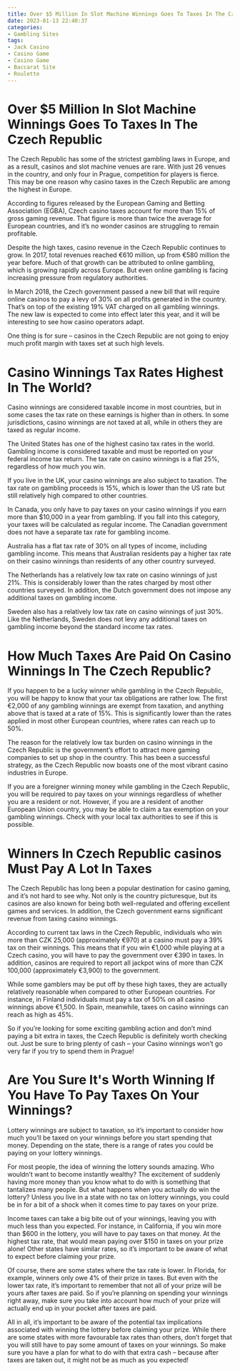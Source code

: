 ```yaml
---
title: Over $5 Million In Slot Machine Winnings Goes To Taxes In The Czech Republic
date: 2023-01-13 22:40:37
categories:
- Gambling Sites
tags:
- Jack Casino
- Casino Game
- Casino Game
- Baccarat Site
- Roulette
---
```



#  Over $5 Million In Slot Machine Winnings Goes To Taxes In The Czech Republic

The Czech Republic has some of the strictest gambling laws in Europe, and as a result, casinos and slot machine venues are rare. With just 26 venues in the country, and only four in Prague, competition for players is fierce. This may be one reason why casino taxes in the Czech Republic are among the highest in Europe.

According to figures released by the European Gaming and Betting Association (EGBA), Czech casino taxes account for more than 15% of gross gaming revenue. That figure is more than twice the average for European countries, and it’s no wonder casinos are struggling to remain profitable.

Despite the high taxes, casino revenue in the Czech Republic continues to grow. In 2017, total revenues reached €610 million, up from €580 million the year before. Much of that growth can be attributed to online gambling, which is growing rapidly across Europe. But even online gambling is facing increasing pressure from regulatory authorities.

In March 2018, the Czech government passed a new bill that will require online casinos to pay a levy of 30% on all profits generated in the country. That’s on top of the existing 19% VAT charged on all gambling winnings. The new law is expected to come into effect later this year, and it will be interesting to see how casino operators adapt.

One thing is for sure – casinos in the Czech Republic are not going to enjoy much profit margin with taxes set at such high levels.

#  Casino Winnings Tax Rates Highest In The World?

Casino winnings are considered taxable income in most countries, but in some cases the tax rate on these earnings is higher than in others. In some jurisdictions, casino winnings are not taxed at all, while in others they are taxed as regular income.

The United States has one of the highest casino tax rates in the world. Gambling income is considered taxable and must be reported on your federal income tax return. The tax rate on casino winnings is a flat 25%, regardless of how much you win.

If you live in the UK, your casino winnings are also subject to taxation. The tax rate on gambling proceeds is 15%, which is lower than the US rate but still relatively high compared to other countries.

In Canada, you only have to pay taxes on your casino winnings if you earn more than $10,000 in a year from gambling. If you fall into this category, your taxes will be calculated as regular income. The Canadian government does not have a separate tax rate for gambling income.

Australia has a flat tax rate of 30% on all types of income, including gambling income. This means that Australian residents pay a higher tax rate on their casino winnings than residents of any other country surveyed.

The Netherlands has a relatively low tax rate on casino winnings of just 21%. This is considerably lower than the rates charged by most other countries surveyed. In addition, the Dutch government does not impose any additional taxes on gambling income.

Sweden also has a relatively low tax rate on casino winnings of just 30%. Like the Netherlands, Sweden does not levy any additional taxes on gambling income beyond the standard income tax rates.

#  How Much Taxes Are Paid On Casino Winnings In The Czech Republic?

If you happen to be a lucky winner while gambling in the Czech Republic, you will be happy to know that your tax obligations are rather low. The first €2,000 of any gambling winnings are exempt from taxation, and anything above that is taxed at a rate of 15%. This is significantly lower than the rates applied in most other European countries, where rates can reach up to 50%.

The reason for the relatively low tax burden on casino winnings in the Czech Republic is the government’s effort to attract more gaming companies to set up shop in the country. This has been a successful strategy, as the Czech Republic now boasts one of the most vibrant casino industries in Europe.

If you are a foreigner winning money while gambling in the Czech Republic, you will be required to pay taxes on your winnings regardless of whether you are a resident or not. However, if you are a resident of another European Union country, you may be able to claim a tax exemption on your gambling winnings. Check with your local tax authorities to see if this is possible.

#  Winners In Czech Republic casinos Must Pay A Lot In Taxes 

The Czech Republic has long been a popular destination for casino gaming, and it’s not hard to see why. Not only is the country picturesque, but its casinos are also known for being both well-regulated and offering excellent games and services. In addition, the Czech government earns significant revenue from taxing casino winnings.

According to current tax laws in the Czech Republic, individuals who win more than CZK 25,000 (approximately €970) at a casino must pay a 39% tax on their winnings. This means that if you win €1,000 while playing at a Czech casino, you will have to pay the government over €390 in taxes. In addition, casinos are required to report all jackpot wins of more than CZK 100,000 (approximately €3,900) to the government.

While some gamblers may be put off by these high taxes, they are actually relatively reasonable when compared to other European countries. For instance, in Finland individuals must pay a tax of 50% on all casino winnings above €1,500. In Spain, meanwhile, taxes on casino winnings can reach as high as 45%.

So if you’re looking for some exciting gambling action and don’t mind paying a bit extra in taxes, the Czech Republic is definitely worth checking out. Just be sure to bring plenty of cash – your Casino winnings won’t go very far if you try to spend them in Prague!

# Are You Sure It's Worth Winning If You Have To Pay Taxes On Your Winnings?

Lottery winnings are subject to taxation, so it’s important to consider how much you’ll be taxed on your winnings before you start spending that money. Depending on the state, there is a range of rates you could be paying on your lottery winnings.

For most people, the idea of winning the lottery sounds amazing. Who wouldn’t want to become instantly wealthy? The excitement of suddenly having more money than you know what to do with is something that tantalizes many people. But what happens when you actually do win the lottery? Unless you live in a state with no tax on lottery winnings, you could be in for a bit of a shock when it comes time to pay taxes on your prize.

Income taxes can take a big bite out of your winnings, leaving you with much less than you expected. For instance, in California, if you win more than $600 in the lottery, you will have to pay taxes on that money. At the highest tax rate, that would mean paying over $150 in taxes on your prize alone! Other states have similar rates, so it’s important to be aware of what to expect before claiming your prize.

Of course, there are some states where the tax rate is lower. In Florida, for example, winners only owe 4% of their prize in taxes. But even with the lower tax rate, it’s important to remember that not all of your prize will be yours after taxes are paid. So if you’re planning on spending your winnings right away, make sure you take into account how much of your prize will actually end up in your pocket after taxes are paid.

All in all, it’s important to be aware of the potential tax implications associated with winning the lottery before claiming your prize. While there are some states with more favourable tax rates than others, don’t forget that you will still have to pay some amount of taxes on your winnings. So make sure you have a plan for what to do with that extra cash – because after taxes are taken out, it might not be as much as you expected!